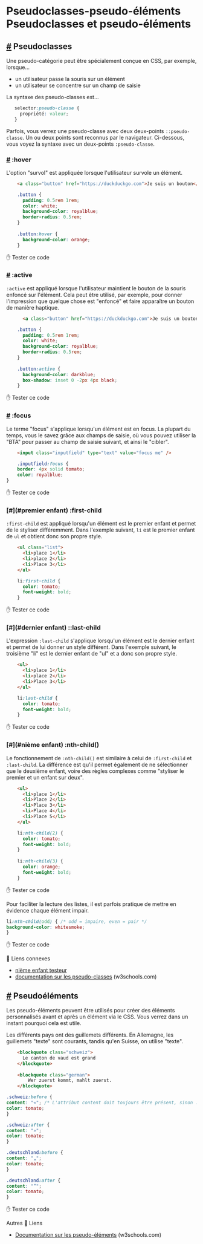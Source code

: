 Pseudoclasses-pseudo-éléments Pseudoclasses et pseudo-éléments
=================================================================

[#](#pseudoclasses) Pseudoclasses
---------------------------------

Une pseudo-catégorie peut être spécialement conçue en CSS, par exemple, lorsque...

* un utilisateur passe la souris sur un élément
* un utilisateur se concentre sur un champ de saisie

La syntaxe des pseudo-classes est...
 ```css
    selector:pseudo-classe {
      propriété: valeur;
    }
```    
    

Parfois, vous verrez une pseudo-classe avec deux deux-points `::pseudo-classe`. Un ou deux points sont reconnus par le navigateur. Ci-dessous, vous voyez la syntaxe avec un deux-points `:pseudo-classe`.

### [#](#hover) :hover

L'option "survol" est appliquée lorsque l'utilisateur survole un élément.

```html
    <a class="button" href="https://duckduckgo.com">Je suis un bouton</a>
```    

```css
    .button {
      padding: 0.5rem 1rem;
      color: white;
      background-color: royalblue;
      border-radius: 0.5rem;
    }
    
    .button:hover {
      background-color: orange;
    }
```    

:hand: Tester ce code

### [#](#active) :active

`:active` est appliqué lorsque l'utilisateur maintient le bouton de la souris enfoncé sur l'élément. Cela peut être utilisé, par exemple, pour donner l'impression que quelque chose est "enfoncé" et faire apparaître un bouton de manière haptique.

```html
      <a class="button" href="https://duckduckgo.com">Je suis un bouton</a>.
```    

```css
    .button {
      padding: 0.5rem 1rem;
      color: white;
      background-color: royalblue;
      border-radius: 0.5rem;
    }
    
    .button:active {
      background-color: darkblue;
      box-shadow: inset 0 -2px 4px black;
    }
```    

:hand: Tester ce code

### [#](#focus) :focus

Le terme "focus" s'applique lorsqu'un élément est en focus. La plupart du temps, vous le savez grâce aux champs de saisie, où vous pouvez utiliser la "BTA" pour passer au champ de saisie suivant, et ainsi le "cibler".

```html
    <input class="inputfield" type="text" value="focus me" />
```    

```css
    .inputfield:focus {
    border: 4px solid tomato;
    color: royalblue;
}
```    
    
:hand: Tester ce code

### [#](#premier enfant) :first-child

`:first-child` est appliqué lorsqu'un élément est le premier enfant et permet de le styliser différemment. Dans l'exemple suivant, `li` est le premier enfant de `ul` et obtient donc son propre style.

```html
    <ul class="list">
      <li>place 1</li>
      <li>place 2</li>
      <li>Place 3</li>
    </ul>
```    

```css
    li:first-child {
      color: tomato;
      font-weight: bold;
    }
```    

:hand: Tester ce code

### [#](#dernier enfant) ::last-child

L'expression `:last-child` s'applique lorsqu'un élément est le dernier enfant et permet de lui donner un style différent. Dans l'exemple suivant, le troisième "li" est le dernier enfant de "ul" et a donc son propre style.

```html
    <ul>
      <li>place 1</li>
      <li>place 2</li>
      <li>Place 3</li>
    </ul>
 ```   

```css
    li:last-child {
      color: tomato;
      font-weight: bold;
    }
```    

:hand: Tester ce code

### [#](#nième enfant) :nth-child()

Le fonctionnement de `:nth-child()` est similaire à celui de `:first-child` et `:last-child`. La différence est qu'il permet également de ne sélectionner que le deuxième enfant, voire des règles complexes comme "styliser le premier et un enfant sur deux".
```html
    <ul>
      <li>place 1</li>
      <li>Place 2</li>
      <li>Place 3</li>
      <li>Place 4</li>
      <li>Place 5</li>
    </ul>
```
```css
    li:nth-child(2) {
      color: tomato;
      font-weight: bold;
    }
    
    li:nth-child(3) {
      color: orange;
      font-weight: bold;
    }
```    

:hand: Tester ce code

Pour faciliter la lecture des listes, il est parfois pratique de mettre en évidence chaque élément impair.

```css
li:nth-child(odd) { /* odd = impaire, even = pair */
background-color: whitesmoke;
}
```

:hand: Tester ce code

:link: Liens connexes

* [nième enfant testeur](https://css-tricks.com/examples/nth-child-tester/)
* [documentation sur les pseudo-classes](https://www.w3schools.com/css/css_pseudo_classes.asp) (w3schools.com)

[#](#pseudoéléments) Pseudoéléments
-----------------------------------

Les pseudo-éléments peuvent être utilisés pour créer des éléments personnalisés avant et après un élément via le CSS. Vous verrez dans un instant pourquoi cela est utile.

Les différents pays ont des guillemets différents. En Allemagne, les guillemets "texte" sont courants, tandis qu'en Suisse, on utilise "texte".

```html
    <blockquote class="schweiz">
      Le canton de vaud est grand
    </blockquote>
    
    <blockquote class="german">
        Wer zuerst kommt, mahlt zuerst.
    </blockquote>
```    

```css
.schweiz:before {
content: "«"; /* L'attribut content doit toujours être présent, sinon :before ou :after ne sera pas reconnu */
color: tomato;
}

.schweiz:after {
content: "»";
color: tomato;
}

.deutschland:before {
content: "„";
color: tomato;
}

.deutschland:after {
content: "“";
color: tomato;
}
 ```   

:hand: Tester ce code

Autres :link: Liens

* [Documentation sur les pseudo-éléments](https://www.w3schools.com/css/css_pseudo_elements.asp) (w3schools.com)
